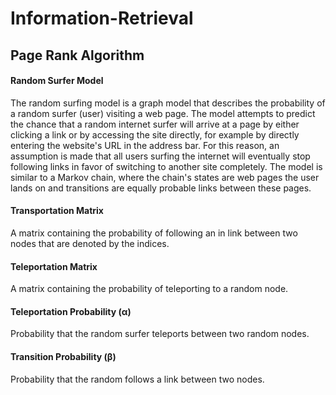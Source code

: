 # Information-Retrieval
## Page Rank Algorithm
#### Random Surfer Model
The random surfing model is a graph model that describes the probability of a random surfer (user) visiting a web page. The model attempts to predict the chance that a random internet surfer will arrive at a page by either clicking a link or by accessing the site directly, for example by directly entering the website's URL in the address bar. For this reason, an assumption is made that all users surfing the internet will eventually stop following links in favor of switching to another site completely. The model is similar to a Markov chain, where the chain's states are web pages the user lands on and transitions are equally probable links between these pages.
#### Transportation Matrix 
A matrix containing the probability of following an in link between two nodes that are denoted by the indices.    
#### Teleportation Matrix
A matrix containing the probability of teleporting to a random node.     
#### Teleportation Probability (α)
Probability that the random surfer teleports between two random nodes.     
#### Transition Probability (β)
Probability that the random follows a link between two nodes.
